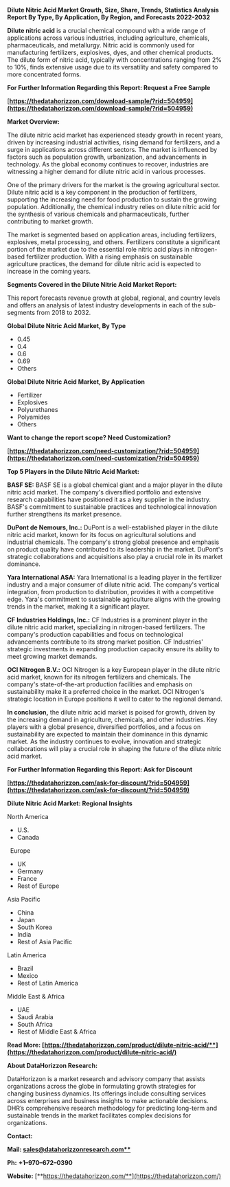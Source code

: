 ﻿**Dilute Nitric Acid  Market Growth, Size, Share, Trends, Statistics Analysis Report By Type, By Application, By Region, and Forecasts 2022-2032**

**Dilute nitric acid** is a crucial chemical compound with a wide range of applications across various industries, including agriculture, chemicals, pharmaceuticals, and metallurgy. Nitric acid is commonly used for manufacturing fertilizers, explosives, dyes, and other chemical products. The dilute form of nitric acid, typically with concentrations ranging from 2% to 10%, finds extensive usage due to its versatility and safety compared to more concentrated forms. 

**For Further Information Regarding this Report: Request a Free Sample**	

[**https://thedatahorizzon.com/download-sample/?rid=504959](https://thedatahorizzon.com/download-sample/?rid=504959)** 

**Market Overview:**

The dilute nitric acid market has experienced steady growth in recent years, driven by increasing industrial activities, rising demand for fertilizers, and a surge in applications across different sectors. The market is influenced by factors such as population growth, urbanization, and advancements in technology. As the global economy continues to recover, industries are witnessing a higher demand for dilute nitric acid in various processes.

One of the primary drivers for the market is the growing agricultural sector. Dilute nitric acid is a key component in the production of fertilizers, supporting the increasing need for food production to sustain the growing population. Additionally, the chemical industry relies on dilute nitric acid for the synthesis of various chemicals and pharmaceuticals, further contributing to market growth.

The market is segmented based on application areas, including fertilizers, explosives, metal processing, and others. Fertilizers constitute a significant portion of the market due to the essential role nitric acid plays in nitrogen-based fertilizer production. With a rising emphasis on sustainable agriculture practices, the demand for dilute nitric acid is expected to increase in the coming years. 

**Segments Covered in the Dilute Nitric Acid Market Report:** 

This report forecasts revenue growth at global, regional, and country levels and offers an analysis of latest industry developments in each of the sub-segments from 2018 to 2032.

**Global Dilute Nitric Acid Market, By Type**

- 0.45
- 0.4
- 0.6
- 0.69
- Others

**Global Dilute Nitric Acid Market, By Application**

- Fertilizer
- Explosives
- Polyurethanes
- Polyamides
- Others

**Want to change the report scope? Need Customization?**

[**https://thedatahorizzon.com/need-customization/?rid=504959](https://thedatahorizzon.com/need-customization/?rid=504959)** 

**Top 5 Players in the Dilute Nitric Acid Market:**

**BASF SE:** BASF SE is a global chemical giant and a major player in the dilute nitric acid market. The company's diversified portfolio and extensive research capabilities have positioned it as a key supplier in the industry. BASF's commitment to sustainable practices and technological innovation further strengthens its market presence.

**DuPont de Nemours, Inc.:** DuPont is a well-established player in the dilute nitric acid market, known for its focus on agricultural solutions and industrial chemicals. The company's strong global presence and emphasis on product quality have contributed to its leadership in the market. DuPont's strategic collaborations and acquisitions also play a crucial role in its market dominance.

**Yara International ASA:** Yara International is a leading player in the fertilizer industry and a major consumer of dilute nitric acid. The company's vertical integration, from production to distribution, provides it with a competitive edge. Yara's commitment to sustainable agriculture aligns with the growing trends in the market, making it a significant player.

**CF Industries Holdings, Inc.:** CF Industries is a prominent player in the dilute nitric acid market, specializing in nitrogen-based fertilizers. The company's production capabilities and focus on technological advancements contribute to its strong market position. CF Industries' strategic investments in expanding production capacity ensure its ability to meet growing market demands.

**OCI Nitrogen B.V.:** OCI Nitrogen is a key European player in the dilute nitric acid market, known for its nitrogen fertilizers and chemicals. The company's state-of-the-art production facilities and emphasis on sustainability make it a preferred choice in the market. OCI Nitrogen's strategic location in Europe positions it well to cater to the regional demand.

**In conclusion,** the dilute nitric acid market is poised for growth, driven by the increasing demand in agriculture, chemicals, and other industries. Key players with a global presence, diversified portfolios, and a focus on sustainability are expected to maintain their dominance in this dynamic market. As the industry continues to evolve, innovation and strategic collaborations will play a crucial role in shaping the future of the dilute nitric acid market. 

**For Further Information Regarding this Report: Ask for Discount**	

[**https://thedatahorizzon.com/ask-for-discount/?rid=504959](https://thedatahorizzon.com/ask-for-discount/?rid=504959)** 

**Dilute Nitric Acid Market: Regional Insights**

North America

- U.S.
- Canada

` `Europe

- UK
- Germany
- France
- Rest of Europe

Asia Pacific

- China
- Japan
- South Korea
- India
- Rest of Asia Pacific

Latin America

- Brazil
- Mexico
- Rest of Latin America

Middle East & Africa

- UAE
- Saudi Arabia
- South Africa
- Rest of Middle East & Africa

**Read More: [https://thedatahorizzon.com/product/dilute-nitric-acid/**](https://thedatahorizzon.com/product/dilute-nitric-acid/)** 

**About DataHorizzon Research:**

DataHorizzon is a market research and advisory company that assists organizations across the globe in formulating growth strategies for changing business dynamics. Its offerings include consulting services across enterprises and business insights to make actionable decisions. DHR’s comprehensive research methodology for predicting long-term and sustainable trends in the market facilitates complex decisions for organizations.

**Contact:**

**Mail: [sales@datahorizzonresearch.com**](mailto:sales@datahorizzonresearch.com)**

**Ph:** **+1–970–672–0390**

**Website:** [**https://thedatahorizzon.com/**](https://thedatahorizzon.com/)

